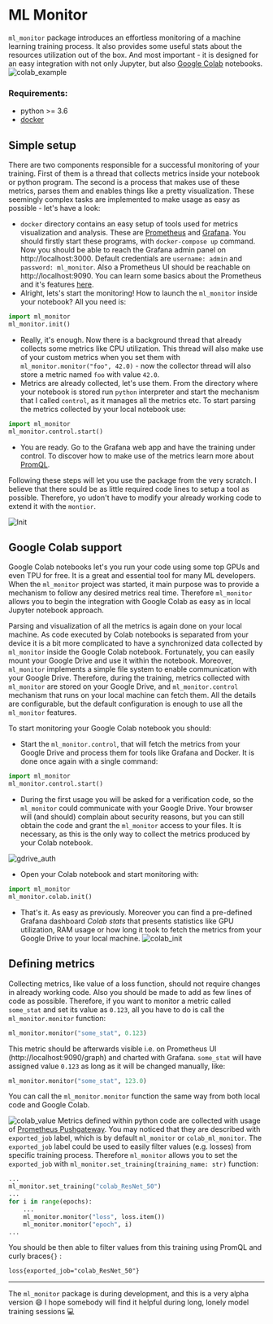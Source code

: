 # ML Monitor
`ml_monitor` package introduces an effortless monitoring of a machine learning training process. It also provides some useful stats about the resources utilization out of the box. And most important - it is designed for an easy integration with not only Jupyter, but also [Google Colab](https://colab.research.google.com) notebooks.
![colab_example](https://github.com/wiatrak2/ml_monitoring/blob/master/docs/gifs/loss.gif?raw=true)
### Requirements:
* python >= 3.6
* [docker](https://www.docker.com)
## Simple setup
There are two components responsible for a successful monitoring of your training. First of them is a thread that collects metrics inside your notebook or python program. The second is a process that makes use of these metrics, parses them and enables things like a pretty visualization. These seemingly complex tasks are implemented to make usage as easy as possible - let's have a look:
* `docker` directory contains an easy setup of tools used for metrics visualization and analysis. These are [Prometheus](https://prometheus.io) and [Grafana](https://grafana.com). You should firstly start these programs, with `docker-compose up` command. Now you should be able to reach the Grafana admin panel on http://localhost:3000. Default credentials are `username: admin` and `password: ml_monitor`. Also a Prometheus UI should be reachable on http://localhost:9090. You can learn some basics about the Prometheus and it's features [here](https://prometheus.io/docs/prometheus/latest/getting_started/).
* Alright, lets's start the monitoring! How to launch the `ml_monitor` inside your notebook? All you need is:
```python
import ml_monitor
ml_monitor.init()
```
* Really, it's enough. Now there is a background thread that already collects some metrics like CPU utilization. This thread will also make use of your custom metrics when you set them with `ml_monitor.monitor("foo", 42.0)` - now the collector thread will also store a metric named `foo` with value `42.0`.
* Metrics are already collected, let's use them. From the directory where your notebook is stored run `python` interpreter and start the mechanism that I called `control`, as it manages all the metrics etc. To start parsing the metrics collected by your local notebook use:
```python
import ml_monitor
ml_monitor.control.start()
```
* You are ready. Go to the Grafana web app and have the training under control. To discover how to make use of the metrics learn more about [PromQL](https://prometheus.io/docs/prometheus/latest/querying/basics/).

Following these steps will let you use the package from the very scratch. I believe that there sould be as little required code lines to setup a tool as possible. Therefore, yo udon't have to modify your already working code to extend it with the `montior`.

![Init](https://github.com/wiatrak2/ml_monitoring/blob/master/docs/gifs/init.gif?raw=true)
## Google Colab support
Google Colab notebooks let's you run your code using some top GPUs and even TPU for free. It is a great and essential tool for many ML developers. When the `ml_monitor` project was started, it main purpose was to provide a mechanism to follow any desired metrics real time. Therefore `ml_monitor` allows you to begin the integration with Google Colab as easy as in local Jupyter notebook approach.

Parsing and visualization of all the  metrics is again done on your local machine. As code executed by Colab notebooks is separated from your device it is a bit more complicated to have a synchronized data collected by `ml_monitor` inside the Google Colab notebook. Fortunately, you can easily mount your Google Drive and use it within the notebook. Moreover, `ml_monitor` implements a simple file system to enable communication with your Google Drive. Therefore, during the training, metrics collected with `ml_monitor` are stored on your Google Drive, and `ml_monitor.control` mechanism that runs on your local machine can fetch them. All the details are configurable, but the default configuration is enough to use all the `ml_monitor` features.

To start monitoring your Google Colab notebook you should:
* Start the `ml_monitor.control`, that will fetch the metrics from your Google Drive and process them for tools like Grafana and Docker. It is done once again with a single command:
 ```python
import ml_monitor
ml_monitor.control.start()
```
* During the first usage you will be asked for a verification code, so the `ml_monitor` could communicate with your Google Drive. Your browser will (and should) complain about security reasons, but you can still obtain the code and grant the `ml_monitor`  access to your files. It is necessary, as this is the only way to collect the metrics produced by your Colab notebook.

![gdrive_auth](https://github.com/wiatrak2/ml_monitoring/blob/master/docs/gifs/gdrive_auth.gif?raw=true)
* Open your Colab notebook and start monitoring with:
 ```python
import ml_monitor
ml_monitor.colab.init()
```
* That's it. As easy as previously. Moreover you can find a pre-defined Grafana dashboard *Colab stats* that presents statistics like GPU utilization, RAM usage or how long it took to fetch the metrics from your Google Drive to your local machine.
![colab_init](https://github.com/wiatrak2/ml_monitoring/blob/master/docs/gifs/colab_init.gif?raw=true)
## Defining metrics
Collecting metrics, like value of a loss function, should not require changes in already working code. Also you should be made to add as few lines of code as possible. Therefore, if you want to monitor a metric called `some_stat` and set its value as `0.123`, all you have to do is call the `ml_monitor.monitor` function:
```python
ml_monitor.monitor("some_stat", 0.123)
```
This metric should be afterwards visible i.e. on Prometheus UI (http://localhost:9090/graph) and charted with Grafana. `some_stat` will have assigned value `0.123` as long as it will be changed manually, like:
```python
ml_monitor.monitor("some_stat", 123.0)
```
You can call the `ml_monitor.monitor` function the same way from both local code and Google Colab.

![colab_value](https://github.com/wiatrak2/ml_monitoring/blob/master/docs/gifs/colab_value.gif?raw=true)
Metrics defined within python code are collected with usage of [Prometheus Pushgateway](https://github.com/prometheus/pushgateway). You may noticed that they are described with `exported_job` label, which is by default `ml_monitor` or `colab_ml_monitor`. The `exported_job` label could be used to easily filter values (e.g. losses) from specific training process. Therefore `ml_monitor` allows you to set the `exported_job` with `ml_monitor.set_training(training_name: str)` function:
```python
...
ml_monitor.set_training("colab_ResNet_50")
...
for i in range(epochs):
	...
	ml_monitor.monitor("loss", loss.item())
	ml_monitor.monitor("epoch", i)
...
```
You should be then able to filter values from this training using PromQL and curly braces`{}` :
```
loss{exported_job="colab_ResNet_50"}
```
___
The `ml_monitor` package is during development, and this is a very alpha version :smile: I hope somebody will find it helpful during long, lonely model training sessions :computer:

